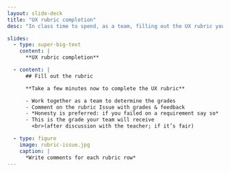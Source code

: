 ```yaml
---
layout: slide-deck
title: "UX rubric completion"
desc: "In class time to spend, as a team, filling out the UX rubric you proposed."

slides:
  - type: super-big-text
    content: |
      **UX rubric completion**

  - content: |
      ## Fill out the rubric

      **Take a few minutes now to complete the UX rubric**

      - Work together as a team to determine the grades
      - Comment on the rubric Issue with grades & feedback
      - *Honesty is preferred: if you failed on a requirement say so*
      - This is the grade your team will receive
        <br>(after discussion with the teacher; if it’s fair)

  - type: figure
    image: rubric-issue.jpg
    caption: |
      *Write comments for each rubric row*
---
```

